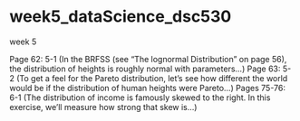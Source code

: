 # week5_dataScience_dsc530
week 5


Page 62: 5-1 (In the BRFSS (see “The lognormal Distribution” on page 56), the distribution of heights is roughly normal with parameters…)
Page 63: 5-2 (To get a feel for the Pareto distribution, let’s see how different the world would be if the distribution of human heights were Pareto…)
Pages 75-76: 6-1 (The distribution of income is famously skewed to the right. In this exercise, we’ll measure how strong that skew is…)
